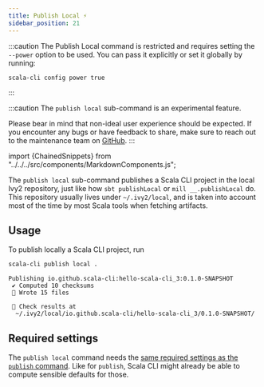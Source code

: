 ```yaml
---
title: Publish Local ⚡️
sidebar_position: 21
---
```


:::caution
The Publish Local command is restricted and requires setting the `--power` option to be used.
You can pass it explicitly or set it globally by running:

    scala-cli config power true
:::

:::caution
The `publish local` sub-command is an experimental feature.

Please bear in mind that non-ideal user experience should be expected.
If you encounter any bugs or have feedback to share, make sure to reach out to the maintenance team
on [GitHub](https://github.com/VirtusLab/scala-cli).
:::

import {ChainedSnippets} from "../../../src/components/MarkdownComponents.js";

The `publish local` sub-command publishes a Scala CLI project in the local Ivy2
repository, just like how `sbt publishLocal` or `mill __.publishLocal` do. This
repository usually lives under `~/.ivy2/local`, and is taken into account most of
the time by most Scala tools when fetching artifacts.

## Usage

To publish locally a Scala CLI project, run

<ChainedSnippets>

```sh
scala-cli publish local .
```

```text
Publishing io.github.scala-cli:hello-scala-cli_3:0.1.0-SNAPSHOT
 ✔ Computed 10 checksums
 🚚 Wrote 15 files

 👀 Check results at
  ~/.ivy2/local/io.github.scala-cli/hello-scala-cli_3/0.1.0-SNAPSHOT/
```

</ChainedSnippets>

## Required settings

The `publish local` command needs the [same required settings as the `publish` command](publish.md#required-settings). Like for `publish`, Scala CLI might already be able to compute sensible defaults
for those.
